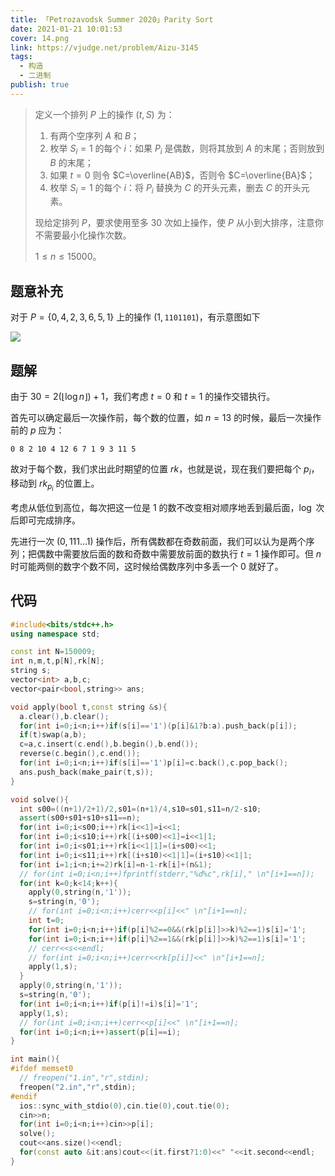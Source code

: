 ```yaml
---
title: 「Petrozavodsk Summer 2020」Parity Sort
date: 2021-01-21 10:01:53
cover: 14.png
link: https://vjudge.net/problem/Aizu-3145
tags:
  - 构造
  - 二进制
publish: true
---
```


> 定义一个排列 $P$ 上的操作 $(t,S)$ 为：
>
> 1. 有两个空序列 $A$ 和 $B$；
> 2. 枚举 $S_i=1$ 的每个 $i$：如果 $P_i$ 是偶数，则将其放到 $A$ 的末尾；否则放到 $B$ 的末尾；
> 3. 如果 $t=0$ 则令 $C=\overline{AB}$，否则令 $C=\overline{BA}$；
> 4. 枚举 $S_i=1$ 的每个 $i$：将 $P_i$ 替换为 $C$ 的开头元素，删去 $C$ 的开头元素。
>
> 现给定排列 $P$，要求使用至多 $30$ 次如上操作，使 $P$ 从小到大排序，注意你不需要最小化操作次数。
>
> $1\le n\le 15000$。
>

<!-- more -->

## 题意补充

对于 $P=\{0,4,2,3,6,5,1\}$ 上的操作 $(1,\texttt{1101101})$，有示意图如下

<img src="https://static.memset0.cn/img/v4/2021/09/20/0rrCPC9T.png" width:400px margin:auto>

## 题解

由于 $30=2\left(\left\lfloor\log n\right\rfloor\right)+1$，我们考虑 $t=0$ 和 $t=1$ 的操作交错执行。

首先可以确定最后一次操作前，每个数的位置，如 $n=13$ 的时候，最后一次操作前的 $p$ 应为：

```plain
0 8 2 10 4 12 6 7 1 9 3 11 5
```

故对于每个数，我们求出此时期望的位置 $rk$，也就是说，现在我们要把每个 $p_i$，移动到 $rk_{p_i}$ 的位置上。

考虑从低位到高位，每次把这一位是 $1$ 的数不改变相对顺序地丢到最后面，$\log$ 次后即可完成排序。

先进行一次 $(0,111\ldots 1)$ 操作后，所有偶数都在奇数前面，我们可以认为是两个序列；把偶数中需要放后面的数和奇数中需要放前面的数执行 $t=1$ 操作即可。但 $n$ 时可能两侧的数字个数不同，这时候给偶数序列中多丢一个 $0$ 就好了。

## 代码

```cpp
#include<bits/stdc++.h>
using namespace std;

const int N=150009;
int n,m,t,p[N],rk[N];
string s;
vector<int> a,b,c;
vector<pair<bool,string>> ans;

void apply(bool t,const string &s){
  a.clear(),b.clear();
  for(int i=0;i<n;i++)if(s[i]=='1')(p[i]&1?b:a).push_back(p[i]);
  if(t)swap(a,b);
  c=a,c.insert(c.end(),b.begin(),b.end());
  reverse(c.begin(),c.end());
  for(int i=0;i<n;i++)if(s[i]=='1')p[i]=c.back(),c.pop_back();
  ans.push_back(make_pair(t,s));
}

void solve(){
  int s00=((n+1)/2+1)/2,s01=(n+1)/4,s10=s01,s11=n/2-s10;
  assert(s00+s01+s10+s11==n);
  for(int i=0;i<s00;i++)rk[i<<1]=i<<1;
  for(int i=0;i<s10;i++)rk[(i+s00)<<1]=i<<1|1;
  for(int i=0;i<s01;i++)rk[i<<1|1]=(i+s00)<<1;
  for(int i=0;i<s11;i++)rk[(i+s10)<<1|1]=(i+s10)<<1|1;
  for(int i=1;i<n;i+=2)rk[i]=n-1-rk[i]+(n&1);
  // for(int i=0;i<n;i++)fprintf(stderr,"%d%c",rk[i]," \n"[i+1==n]);
  for(int k=0;k<14;k++){
    apply(0,string(n,'1'));
    s=string(n,'0');
    // for(int i=0;i<n;i++)cerr<<p[i]<<" \n"[i+1==n];
    int t=0;
    for(int i=0;i<n;i++)if(p[i]%2==0&&(rk[p[i]]>>k)%2==1)s[i]='1';
    for(int i=0;i<n;i++)if(p[i]%2==1&&(rk[p[i]]>>k)%2==1)s[i]='1';
    // cerr<<s<<endl;
    // for(int i=0;i<n;i++)cerr<<rk[p[i]]<<" \n"[i+1==n];
    apply(1,s);
  }
  apply(0,string(n,'1'));
  s=string(n,'0');
  for(int i=0;i<n;i++)if(p[i]!=i)s[i]='1';
  apply(1,s);
  // for(int i=0;i<n;i++)cerr<<p[i]<<" \n"[i+1==n];
  for(int i=0;i<n;i++)assert(p[i]==i);
}

int main(){
#ifdef memset0
  // freopen("1.in","r",stdin);
  freopen("2.in","r",stdin);
#endif
  ios::sync_with_stdio(0),cin.tie(0),cout.tie(0);
  cin>>n;
  for(int i=0;i<n;i++)cin>>p[i];
  solve();
  cout<<ans.size()<<endl;
  for(const auto &it:ans)cout<<(it.first?1:0)<<" "<<it.second<<endl;
}
```

